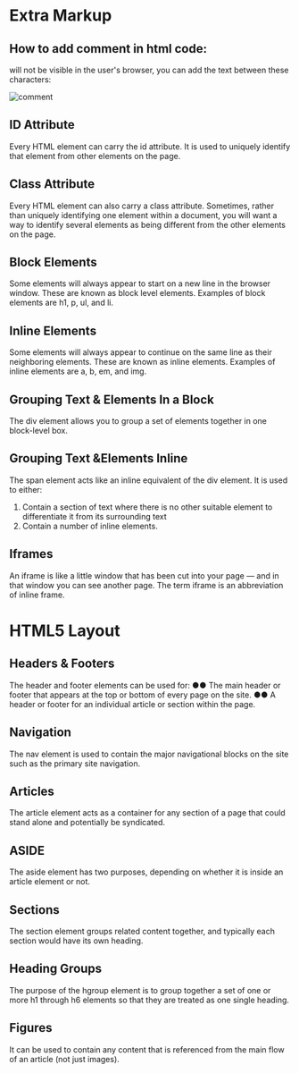 # Extra Markup

## How to add comment in html code:

will not be visible in the user's browser, you can add the text between these characters:
<!-- comment goes here -->

![comment](images/comment.jpg)

## ID Attribute

Every HTML element can carry the id attribute. It is used to uniquely identify that element from other elements on the page.

## Class Attribute

Every HTML element can also carry a class attribute. Sometimes, rather than uniquely identifying one element within a document, you will want a way to identify several elements as being different from the other elements on the page.

## Block Elements

Some elements will always appear to start on a new line in the browser window. These are known as block level elements.
Examples of block elements are h1, p, ul, and li.

## Inline Elements

Some elements will always appear to continue on the same line as their neighboring elements. These are known as inline elements. Examples of inline elements are a, b, em, and img.

## Grouping Text & Elements In a Block
The div element allows you to group a set of elements together in one block-level box.

## Grouping Text &Elements Inline

The span element acts like an inline equivalent of the div element. It is used to either:

1. Contain a section of text where there is no other suitable element to differentiate it from its surrounding text
2. Contain a number of inline elements.

## Iframes

An iframe is like a little window that has been cut into your page — and in that window you can see another page. The term iframe is an abbreviation of inline frame.

# HTML5 Layout

## Headers & Footers

The header and footer elements can be used for:
●● The main header or footer that appears at the top or bottom of every page on the site.
●● A header or footer for an individual article or section within the page.

## Navigation

The nav element is used to contain the major navigational blocks on the site such as the primary site navigation.

## Articles

The article element acts as a container for any section of a page that could stand alone and potentially be syndicated.

## ASIDE

The aside element has two purposes, depending on whether it is inside an article element or not.

## Sections

The section element groups related content together, and typically each section would have its own heading.

## Heading Groups

The purpose of the hgroup element is to group together a set of one or more h1 through h6 elements so that they are treated as one single heading.

## Figures

It can be used to contain any content that is referenced from the main flow of an article (not just images).

